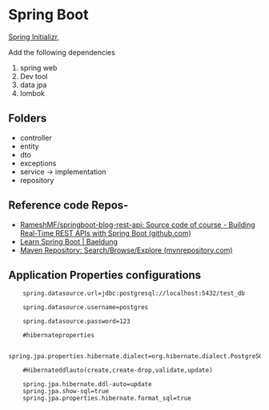 # Spring Boot
[Spring Initializr](https://start.spring.io/),

Add the following dependencies

1. spring web
2. Dev tool
3. data jpa
4. lombok

## Folders

- controller
-  entity
-  dto
-  exceptions
-  service  -> implementation
- repository

## Reference code Repos-
- [RameshMF/springboot-blog-rest-api: Source code of course - Building Real-Time REST APIs with Spring Boot (github.com)](https://github.com/RameshMF/springboot-blog-rest-api)
- [Learn Spring Boot | Baeldung](https://www.baeldung.com/spring-boot)
- [Maven Repository: Search/Browse/Explore (mvnrepository.com)](https://mvnrepository.com/)

## Application Properties configurations

		spring.datasource.url=jdbc:postgresql://localhost:5432/test_db

		spring.datasource.username=postgres

		spring.datasource.password=123

		#hibernateproperties

		spring.jpa.properties.hibernate.dialect=org.hibernate.dialect.PostgreSQLDialect

		#Hibernateddlauto(create,create-drop,validate,update)

		spring.jpa.hibernate.ddl-auto=update
		spring.jpa.show-sql=true  
		spring.jpa.properties.hibernate.format_sql=true